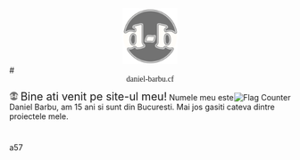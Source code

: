<center><img src="/favicon.png?" width="100px"></center>  
# <center style="font-family:'Cooper Black'">daniel-barbu.cf</center>

<a href="https://info.flagcounter.com/b59h"><img src="https://s05.flagcounter.com/count/b59h/bg_FFFFFF/txt_000000/border_CCCCCC/columns_1/maxflags_5/viewers_0/labels_1/pageviews_0/flags_0/percent_0/" alt="Flag Counter" border="0" align="right" style="padding-top:2px"></a>

<span style="line-height:0;"><img src="/favicon.png?" width="16px"> <span style="font-size:140%;">Bine ati venit pe site-ul meu!</span>  Numele meu este Daniel Barbu, am 15 ani si sunt din Bucuresti. Mai jos gasiti cateva dintre proiectele mele.</span>
<h1></h1>

a57
